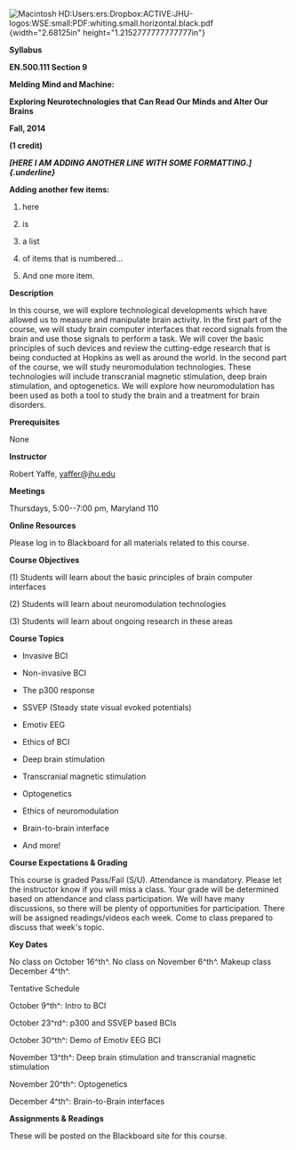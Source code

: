 ![Macintosh
HD:Users:ers:Dropbox:ACTIVE:JHU-logos:WSE:small:PDF:whiting.small.horizontal.black.pdf](media/image1.wmf){width="2.68125in"
height="1.2152777777777777in"}

**Syllabus**

**EN.500.111 Section 9**

**Melding Mind and Machine:**

**Exploring Neurotechnologies that Can Read Our Minds and Alter Our
Brains**

**Fall, 2014**

**(1 credit)**

***[HERE I AM ADDING ANOTHER LINE WITH SOME FORMATTING.]{.underline}***

**Adding another few items:**

1.  here

2.  is

3.  a list

4.  of items that is numbered...

5.  And one more item.

**Description**

In this course, we will explore technological developments which have
allowed us to measure and manipulate brain activity. In the first part
of the course, we will study brain computer interfaces that record
signals from the brain and use those signals to perform a task. We will
cover the basic principles of such devices and review the cutting-edge
research that is being conducted at Hopkins as well as around the world.
In the second part of the course, we will study neuromodulation
technologies. These technologies will include transcranial magnetic
stimulation, deep brain stimulation, and optogenetics. We will explore
how neuromodulation has been used as both a tool to study the brain and
a treatment for brain disorders.

**Prerequisites**

None

**Instructor**

Robert Yaffe, <yaffer@jhu.edu>

**Meetings**

Thursdays, 5:00--7:00 pm, Maryland 110

**Online Resources**

Please log in to Blackboard for all materials related to this course.

**Course Objectives**

(1) Students will learn about the basic principles of brain computer
    interfaces

(2) Students will learn about neuromodulation technologies

(3) Students will learn about ongoing research in these areas

**Course Topics**

-   Invasive BCI

-   Non-invasive BCI

-   The p300 response

-   SSVEP (Steady state visual evoked potentials)

-   Emotiv EEG

-   Ethics of BCI

-   Deep brain stimulation

-   Transcranial magnetic stimulation

-   Optogenetics

-   Ethics of neuromodulation

-   Brain-to-brain interface

-   And more!

**Course Expectations & Grading**

This course is graded Pass/Fail (S/U). Attendance is mandatory. Please
let the instructor know if you will miss a class. Your grade will be
determined based on attendance and class participation. We will have
many discussions, so there will be plenty of opportunities for
participation. There will be assigned readings/videos each week. Come to
class prepared to discuss that week's topic.

**Key Dates**

No class on October 16^th^. No class on November 6^th^. Makeup class
December 4^th^.

Tentative Schedule

October 9^th^: Intro to BCI

October 23^rd^: p300 and SSVEP based BCIs

October 30^th^: Demo of Emotiv EEG BCI

November 13^th^: Deep brain stimulation and transcranial magnetic
stimulation

November 20^th^: Optogenetics

December 4^th^: Brain-to-Brain interfaces

**Assignments & Readings**

These will be posted on the Blackboard site for this course.
